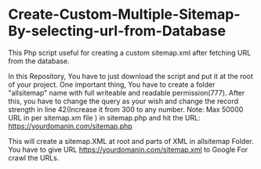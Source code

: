 # Create-Custom-Multiple-Sitemap-By-selecting-url-from-Database

This Php script useful for creating a custom sitemap.xml after fetching URL from the database.

In this Repository, You have to just download the script and put it at the root of your project. One important thing, You have to create a folder "allsitemap" name with full writeable and readable permission(777). After this, you have to change the query as your wish and change the record strength in line 42(Increase it from 300 to any number.  Note: Max 50000 URL in per sitemap.xm file ) in sitemap.php and hit the URL: https://yourdomanin.com/sitemap.php 

This will create a sitemap.XML at root and parts of XML in allsitemap Folder. You have to give URL https://yourdomanin.com/sitemap.xml to Google For crawl the URLs.  
